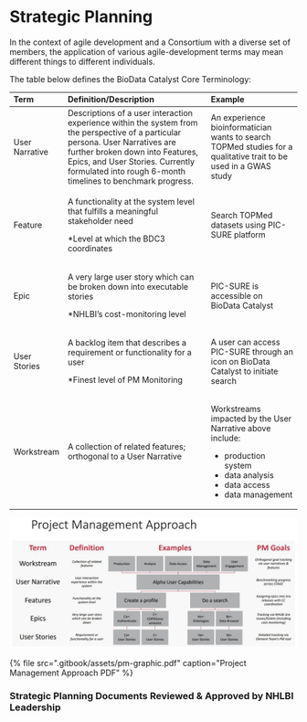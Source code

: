 # Strategic Planning

In the context of agile development and a Consortium with a diverse set of members, the application of various agile-development terms may mean different things to different individuals.

The table below defines the BioData Catalyst Core Terminology:

<table>
  <thead>
    <tr>
      <th style="text-align:left"><b>Term</b>
      </th>
      <th style="text-align:left"><b>Definition/Description</b>
      </th>
      <th style="text-align:left"><b>Example</b>
      </th>
    </tr>
  </thead>
  <tbody>
    <tr>
      <td style="text-align:left">User Narrative</td>
      <td style="text-align:left">Descriptions of a user interaction experience within the system from the
        perspective of a particular persona. User Narratives are further broken
        down into Features, Epics, and User Stories. Currently formulated into
        rough 6-month timelines to benchmark progress.</td>
      <td style="text-align:left">An experience bioinformatician wants to search TOPMed studies for a qualitative
        trait to be used in a GWAS study</td>
    </tr>
    <tr>
      <td style="text-align:left">Feature</td>
      <td style="text-align:left">
        <p>A functionality at the system level that fulfills a meaningful stakeholder
          need</p>
        <p>*Level at which the BDC3 coordinates</p>
      </td>
      <td style="text-align:left">Search TOPMed datasets using PIC-SURE platform</td>
    </tr>
    <tr>
      <td style="text-align:left">Epic</td>
      <td style="text-align:left">
        <p>A very large user story which can be broken down into executable stories</p>
        <p>*NHLBI&#x2019;s cost-monitoring level</p>
      </td>
      <td style="text-align:left">PIC-SURE is accessible on BioData Catalyst</td>
    </tr>
    <tr>
      <td style="text-align:left">User Stories</td>
      <td style="text-align:left">
        <p>A backlog item that describes a requirement or functionality for a user</p>
        <p>*Finest level of PM Monitoring</p>
      </td>
      <td style="text-align:left">A user can access PIC-SURE through an icon on BioData Catalyst to initiate
        search</td>
    </tr>
    <tr>
      <td style="text-align:left">Workstream</td>
      <td style="text-align:left">A collection of related features; orthogonal to a User Narrative</td>
      <td
      style="text-align:left">
        <p>Workstreams impacted by the User Narrative above include:</p>
        <ul>
          <li>production system</li>
          <li>data analysis</li>
          <li>data access</li>
          <li>data management</li>
        </ul>
        </td>
    </tr>
  </tbody>
</table>

![](.gitbook/assets/project-management-approach.png)

{% file src=".gitbook/assets/pm-graphic.pdf" caption="Project Management Approach PDF" %}

### Strategic Planning Documents Reviewed & Approved by NHLBI Leadership



